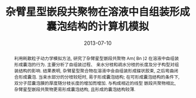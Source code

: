 ---
title: "杂臂星型嵌段共聚物在溶液中自组装形成囊泡结构的计算机模拟"
authors:
- 李斌
- You-Liang Zhu
- 徐丹
- 裴汉文
- 刘鸿
date: "2013-07-10"
doi: "10.7503/cjcu20130058"
publication_types: ["期刊文章"]
publication: "高等学校化学学报"
abstract: "利用耗散粒子动力学模拟方法, 研究了杂臂星型嵌段共聚物 Am( Bn )2 在溶液中自组装形成囊泡的行为.  主要分析了自组装过程、 亲水分枝和疏水分枝的长度及分子构型对组装结构的影响. 结果表明, 杂臂星型聚合物在溶液中会自组装形成碟状胶束,  之后弯曲闭合形成囊泡. 当亲水部分的分枝较短时, 易于形成囊泡结构; 在可形成囊泡结构的条件下, 双分子层囊泡膜的厚度随分枝长度的增加而增加.  与构成相近的线型  嵌段共聚物相比, 杂臂星型嵌段共聚物更易形成囊泡结构, 且形成的囊泡结构较薄."
url_pdf: "http://www.cjcu.jlu.edu.cn/CN/10.7503/cjcu20130058"
---